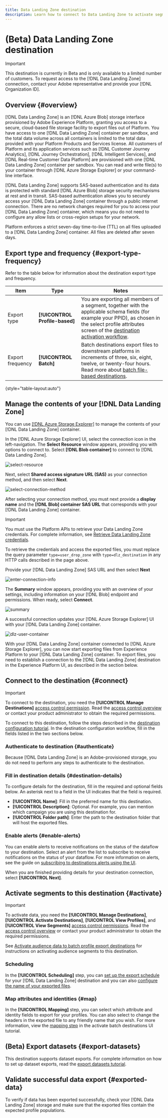 ```yaml
---
title: Data Landing Zone destination
description: Learn how to connect to Data Landing Zone to activate segments and export datasets. 
---
```

# (Beta) Data Landing Zone destination

>[!IMPORTANT]
>
>This destination is currently in Beta and is only available to a limited number of customers. To request access to the [!DNL Data Landing Zone] connection, contact your Adobe representative and provide your [!DNL Organization ID].


## Overview {#overview}

[!DNL Data Landing Zone] is an [!DNL Azure Blob] storage interface provisioned by Adobe Experience Platform, granting you access to a secure, cloud-based file storage facility to export files out of Platform. You have access to one [!DNL Data Landing Zone] container per sandbox, and the total data volume across all containers is limited to the total data provided with your Platform Products and Services license. All customers of Platform and its application services such as [!DNL Customer Journey Analytics], [!DNL Journey Orchestration], [!DNL Intelligent Services], and [!DNL Real-time Customer Data Platform] are provisioned with one [!DNL Data Landing Zone] container per sandbox. You can read and write file(s) to your container through [!DNL Azure Storage Explorer] or your command-line interface.

[!DNL Data Landing Zone] supports SAS-based authentication and its data is protected with standard [!DNL Azure Blob] storage security mechanisms at rest and in transit. SAS-based authentication allows you to securely access your [!DNL Data Landing Zone] container through a public internet connection. There are no network changes required for you to access your [!DNL Data Landing Zone] container, which means you do not need to configure any allow lists or cross-region setups for your network. 

Platform enforces a strict seven-day time-to-live (TTL) on all files uploaded to a [!DNL Data Landing Zone] container. All files are deleted after seven days.

## Export type and frequency {#export-type-frequency}

Refer to the table below for information about the destination export type and frequency.

| Item | Type | Notes |
---------|----------|---------|
| Export type | **[!UICONTROL Profile-based]** | You are exporting all members of a segment, together with the applicable schema fields (for example your PPID), as chosen in the select profile attributes screen of the [destination activation workflow](/help/destinations/ui/activate-batch-profile-destinations.md#select-attributes).|
| Export frequency | **[!UICONTROL Batch]** | Batch destinations export files to downstream platforms in increments of three, six, eight, twelve, or twenty-four hours. Read more about [batch file-based destinations](/help/destinations/destination-types.md#file-based).|

{style="table-layout:auto"}

## Manage the contents of your [!DNL Data Landing Zone]

You can use [[!DNL Azure Storage Explorer]](https://azure.microsoft.com/en-us/features/storage-explorer/) to manage the contents of your [!DNL Data Landing Zone] container. 

In the [!DNL Azure Storage Explorer] UI, select the connection icon in the left-navigation. The **Select Resource** window appears, providing you with options to connect to. Select **[!DNL Blob container]** to connect to [!DNL Data Landing Zone].

![select-resource](/help/sources/images/tutorials/create/dlz/select-resource.png)

Next, select **Shared access signature URL (SAS)** as your connection method, and then select **Next**.

![select-connection-method](/help/sources/images/tutorials/create/dlz/select-connection-method.png)

After selecting your connection method, you must next provide a **display name** and the **[!DNL Blob] container SAS URL** that corresponds with your [!DNL Data Landing Zone] container.

>[!IMPORTANT]
>
>You must use the Platform APIs to retrieve your Data Landing Zone credentials. For complete information, see [Retrieve Data Landing Zone credentials](https://experienceleague.adobe.com/docs/experience-platform/sources/api-tutorials/create/cloud-storage/data-landing-zone.html?lang=en#retrieve-data-landing-zone-credentials). 
>
> To retrieve the credentials and access the exported files, you must replace the query parameter `type=user_drop_zone` with `type=dlz_destination` in any HTTP calls described in the page above.

Provide your [!DNL Data Landing Zone] SAS URL and then select **Next**

![enter-connection-info](/help/sources/images/tutorials/create/dlz/enter-connection-info.png)

The **Summary** window appears, providing you with an overview of your settings, including information on your [!DNL Blob] endpoint and permissions. When ready, select **Connect**.

![summary](/help/sources/images/tutorials/create/dlz/summary.png)

A successful connection updates your [!DNL Azure Storage Explorer] UI with your [!DNL Data Landing Zone] container.

![dlz-user-container](/help/sources/images/tutorials/create/dlz/dlz-user-container.png)

With your [!DNL Data Landing Zone] container connected to [!DNL Azure Storage Explorer], you can now start exporting files from Experience Platform to your [!DNL Data Landing Zone] container. To export files, you need to establish a connection to the [!DNL Data Landing Zone] destination in the Experience Platform UI, as described in the section below. 

## Connect to the destination {#connect}

>[!IMPORTANT]
> 
>To connect to the destination, you need the **[!UICONTROL Manage Destinations]** [access control permission](/help/access-control/home.md#permissions). Read the [access control overview](/help/access-control/ui/overview.md) or contact your product administrator to obtain the required permissions.

To connect to this destination, follow the steps described in the [destination configuration tutorial](https://experienceleague.adobe.com/docs/experience-platform/destinations/ui/connect-destination.html). In the destination configuration workflow, fill in the fields listed in the two sections below.

### Authenticate to destination {#authenticate}

Because [!DNL Data Landing Zone] is an Adobe-provisioned storage, you do not need to perform any steps to authenticate to the destination.

### Fill in destination details {#destination-details}

To configure details for the destination, fill in the required and optional fields below. An asterisk next to a field in the UI indicates that the field is required.

*  **[!UICONTROL Name]**: Fill in the preferred name for this destination.
*  **[!UICONTROL Description]**: Optional. For example, you can mention which campaign you are using this destination for.
* **[!UICONTROL Folder path]**: Enter the path to the destination folder that will host the exported files.

### Enable alerts {#enable-alerts}

You can enable alerts to receive notifications on the status of the dataflow to your destination. Select an alert from the list to subscribe to receive notifications on the status of your dataflow. For more information on alerts, see the guide on [subscribing to destinations alerts using the UI](../../ui/alerts.md).

When you are finished providing details for your destination connection, select **[!UICONTROL Next]**.

## Activate segments to this destination {#activate}

>[!IMPORTANT]
> 
>To activate data, you need the **[!UICONTROL Manage Destinations]**, **[!UICONTROL Activate Destinations]**, **[!UICONTROL View Profiles]**, and **[!UICONTROL View Segments]** [access control permissions](/help/access-control/home.md#permissions). Read the [access control overview](/help/access-control/ui/overview.md) or contact your product administrator to obtain the required permissions.

See [Activate audience data to batch profile export destinations](../../ui/activate-batch-profile-destinations.md) for instructions on activating audience segments to this destination.

### Scheduling

In the **[!UICONTROL Scheduling]** step, you can [set up the export schedule](/help/destinations/ui/activate-batch-profile-destinations.md#scheduling) for your [!DNL Data Landing Zone] destination and you can also [configure the name of your exported files](/help/destinations/ui/activate-batch-profile-destinations.md#file-names). 

### Map attributes and identities {#map}

In the **[!UICONTROL Mapping]** step, you can select which attribute and identity fields to export for your profiles. You can also select to change the headers in the exported file to any friendly name that you wish. For more information, view the [mapping step](/help/destinations/ui/activate-batch-profile-destinations.md#mapping) in the activate batch destinations UI tutorial.

## (Beta) Export datasets {#export-datasets}

This destination supports dataset exports. For complete information on how to set up dataset exports, read the [export datasets tutorial](/help/destinations/ui/export-datasets.md).

## Validate successful data export {#exported-data}

To verify if data has been exported successfully, check your [!DNL Data Landing Zone] storage and make sure that the exported files contain the expected profile populations.
